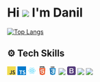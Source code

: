 <h1 align="left">Hi <img src="https://raw.githubusercontent.com/iampavangandhi/iampavangandhi/master/gifs/Hi.gif" width="30px"> I'm Danil</h1>

[![Top Langs](https://github-readme-stats.vercel.app/api/top-langs/?username=DanilKokorin&layout=compact)](https://github.com/anuraghazra/github-readme-stats)

## ⚙️ Tech Skills
<code><img height="20" src="https://raw.githubusercontent.com/github/explore/80688e429a7d4ef2fca1e82350fe8e3517d3494d/topics/javascript/javascript.png"></code>
<code><img height="20" src="https://raw.githubusercontent.com/github/explore/80688e429a7d4ef2fca1e82350fe8e3517d3494d/topics/typescript/typescript.png"></code>
<code><img height="20" src="https://raw.githubusercontent.com/github/explore/80688e429a7d4ef2fca1e82350fe8e3517d3494d/topics/react/react.png"></code>
<code><img height="20" src="https://raw.githubusercontent.com/github/explore/80688e429a7d4ef2fca1e82350fe8e3517d3494d/topics/html/html.png"></code>
<code><img height="20" src="https://raw.githubusercontent.com/github/explore/80688e429a7d4ef2fca1e82350fe8e3517d3494d/topics/css/css.png"></code>
<code><img height="20" src="https://avatars.mds.yandex.net/i?id=0224618241adb77e955bb9eac1a7a8aa-4978136-images-thumbs&n=13&exp=1"></code>
<code><img height="20" src="https://raw.githubusercontent.com/github/explore/80688e429a7d4ef2fca1e82350fe8e3517d3494d/topics/bootstrap/bootstrap.png"></code>
<code><img height="20" src="https://avatars.mds.yandex.net/i?id=0454a94e3e779640b0f11e754cecb7c1-5910758-images-thumbs&n=13&exp=1"></code>
<code><img height="20" src="https://ru.vuejs.org/images/logo.png"></code>
<!--
**DanilKokorin/DanilKokorin** is a ✨ _special_ ✨ repository because its `README.md` (this file) appears on your GitHub profile.
Here are some ideas to get you started:
## 👨‍💻 About Me
- 🔭 I’m currently working on ...
- 🌱 I’m currently learning ...
- 👯 I’m looking to collaborate on ...
- 🤔 I’m looking for help with ...
- 💬 Ask me about ...
- 📫 How to reach me: ...
- 😄 Pronouns: ...
- ⚡ Fun fact: ...
-->
